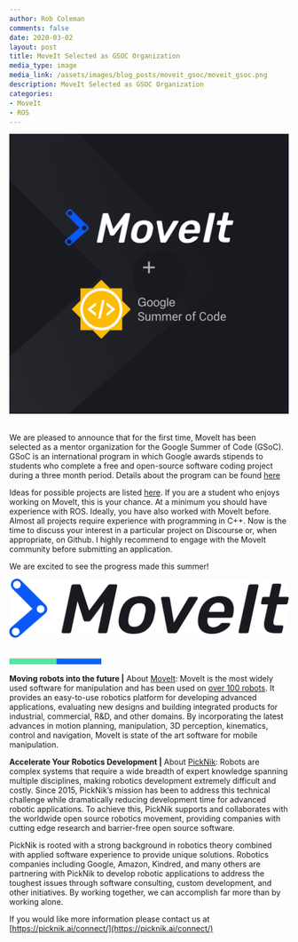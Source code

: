 ```yaml
---
author: Rob Coleman
comments: false
date: 2020-03-02
layout: post
title: MoveIt Selected as GSOC Organization
media_type: image
media_link: /assets/images/blog_posts/moveit_gsoc/moveit_gsoc.png
description: MoveIt Selected as GSOC Organization
categories:
- MoveIt
- ROS
---
```


[line]: /assets/images/blog_posts/line.png

<div style="text-align:center"><img src="/assets/images/blog_posts/moveit_gsoc/moveit_gsoc.png" alt="MoveIt GSOC"></div>
<br>

We are pleased to announce that for the first time, MoveIt has been selected as a mentor organization for the Google Summer of Code (GSoC). GSoC is an international program in which Google awards stipends to students who complete a free and open-source software coding project during a three month period. Details about the program can be found <a href="https://summerofcode.withgoogle.com/how-it-works/#timeline" target="_blank">here</a>

Ideas for possible projects are listed <a href="https://moveit.ros.org/documentation/contributing/future_projects/" target="_blank">here</a>. If you are a student who enjoys working on MoveIt, this is your chance. At a minimum you should have experience with ROS. Ideally, you have also worked with MoveIt before. Almost all projects require experience with programming in C++. Now is the time to discuss your interest in a particular project on Discourse or, when appropriate, on Github. I highly recommend to engage with the MoveIt community before submitting an application.

We are excited to see the progress made this summer!

<div style="text-align:center"><img src="/assets/images/blog_posts/moveit_gsoc/moveit_logo.png" alt="MoveIt GSOC"></div>
<br/>

![line]

**Moving robots into the future |**
About <a href="https://moveit.ros.org/" target="_blank">MoveIt</a>:
MoveIt is the most widely used software for manipulation and has been used on <a href="https://moveit.ros.org/robots/" target="_blank">over 100 robots</a>. It provides an easy-to-use robotics platform for developing advanced applications, evaluating new designs and building integrated products for industrial, commercial, R&D, and other domains.
By incorporating the latest advances in motion planning, manipulation, 3D perception, kinematics, control and navigation, MoveIt is state of the art software for mobile manipulation.


**Accelerate Your Robotics Development |**
About [PickNik](https://picknik.ai/): Robots are complex systems that require a wide breadth of expert knowledge spanning multiple disciplines, making robotics development extremely difficult and costly. Since 2015, PickNik’s mission has been to address this technical challenge while dramatically reducing development time for advanced robotic applications. To achieve this, PickNik supports and collaborates with the worldwide open source robotics movement, providing companies with cutting edge research and barrier-free open source software.

PickNik is rooted with a strong background in robotics theory combined with applied software experience to provide unique solutions. Robotics companies including Google, Amazon, Kindred, and many others are partnering with PickNik to develop robotic applications to address the toughest issues through software consulting, custom development, and other initiatives. By working together, we can accomplish far more than by working alone.

If you would like more information please contact us at [https://picknik.ai/connect/](https://picknik.ai/connect/)
